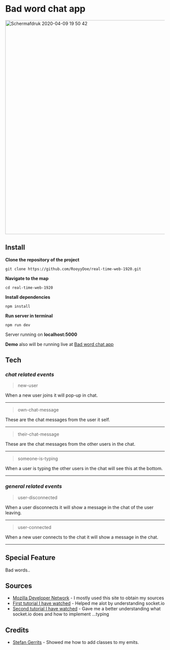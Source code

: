 #  Bad word chat app

<img width="676" alt="Schermafdruk 2020-04-09 19 50 42" src="https://user-images.githubusercontent.com/40355914/78925243-72a29a80-7a9b-11ea-960a-a4b146ba1d13.png">

## Install

**Clone the repository of the project**

```
git clone https://github.com/RooyyDoe/real-time-web-1920.git
```

**Navigate to the map**

```
cd real-time-web-1920
```

**Install dependencies**

```
npm install 
```

**Run server in terminal**

```
npm run dev
```

Server running on **localhost:5000**

**Demo** also will be running live at [Bad word chat app](https://switch-chat-app.herokuapp.com/)

## Tech 

### _chat related events_

> new-user

When a new user joins it will pop-up in chat.

___

> own-chat-message

These are the chat messages from the user it self.

___

> their-chat-message

These are the chat messages from the other users in the chat.

___

> someone-is-typing

When a user is typing the other users in the chat will see this at the bottom.

___

### _general related events_

> user-disconnected

When a user disconnects it will show a message in the chat of the user leaving.

___

> user-connected

When a new user connects to the chat it will show a message in the chat.

___

## Special Feature

Bad words..

## Sources

* [Mozilla Developer Network](https://developer.mozilla.org/en-US/) - I mostly used this site to obtain my sources
* [First tutorial I have watched](https://www.youtube.com/watch?v=rxzOqP9YwmM&t=926s) - Helped me alot by understanding socket.io
* [Second tutorial I have watched](https://www.youtube.com/watch?v=vQjiN8Qgs3c) - Gave me a better understanding what socket.io does and how to implement ...typing

## Credits

* [Stefan Gerrits](https://github.com/StefanGerrits2/) - Showed me how to add classes to my emits.

